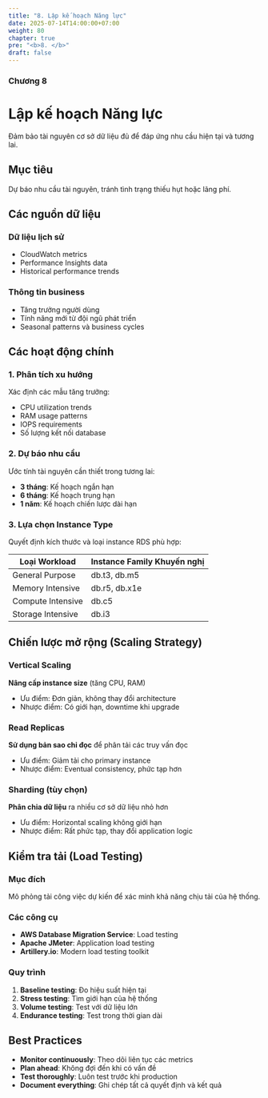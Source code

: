 ```yaml
---
title: "8. Lập kế hoạch Năng lực"
date: 2025-07-14T14:00:00+07:00
weight: 80
chapter: true
pre: "<b>8. </b>"
draft: false
---
```


### Chương 8

# Lập kế hoạch Năng lực

Đảm bảo tài nguyên cơ sở dữ liệu đủ để đáp ứng nhu cầu hiện tại và tương lai.

## Mục tiêu

Dự báo nhu cầu tài nguyên, tránh tình trạng thiếu hụt hoặc lãng phí.

## Các nguồn dữ liệu

### Dữ liệu lịch sử
- CloudWatch metrics
- Performance Insights data
- Historical performance trends

### Thông tin business
- Tăng trưởng người dùng
- Tính năng mới từ đội ngũ phát triển
- Seasonal patterns và business cycles

## Các hoạt động chính

### 1. Phân tích xu hướng
Xác định các mẫu tăng trưởng:
- CPU utilization trends
- RAM usage patterns
- IOPS requirements
- Số lượng kết nối database

### 2. Dự báo nhu cầu
Ước tính tài nguyên cần thiết trong tương lai:
- **3 tháng**: Kế hoạch ngắn hạn
- **6 tháng**: Kế hoạch trung hạn
- **1 năm**: Kế hoạch chiến lược dài hạn

### 3. Lựa chọn Instance Type
Quyết định kích thước và loại instance RDS phù hợp:

| Loại Workload | Instance Family Khuyến nghị |
|---------------|----------------------------|
| General Purpose | db.t3, db.m5 |
| Memory Intensive | db.r5, db.x1e |
| Compute Intensive | db.c5 |
| Storage Intensive | db.i3 |

## Chiến lược mở rộng (Scaling Strategy)

### Vertical Scaling
**Nâng cấp instance size** (tăng CPU, RAM)
- Ưu điểm: Đơn giản, không thay đổi architecture
- Nhược điểm: Có giới hạn, downtime khi upgrade

### Read Replicas
**Sử dụng bản sao chỉ đọc** để phân tải các truy vấn đọc
- Ưu điểm: Giảm tải cho primary instance
- Nhược điểm: Eventual consistency, phức tạp hơn

### Sharding (tùy chọn)
**Phân chia dữ liệu** ra nhiều cơ sở dữ liệu nhỏ hơn
- Ưu điểm: Horizontal scaling không giới hạn
- Nhược điểm: Rất phức tạp, thay đổi application logic

## Kiểm tra tải (Load Testing)

### Mục đích
Mô phỏng tải công việc dự kiến để xác minh khả năng chịu tải của hệ thống.

### Các công cụ
- **AWS Database Migration Service**: Load testing
- **Apache JMeter**: Application load testing
- **Artillery.io**: Modern load testing toolkit

### Quy trình
1. **Baseline testing**: Đo hiệu suất hiện tại
2. **Stress testing**: Tìm giới hạn của hệ thống
3. **Volume testing**: Test với dữ liệu lớn
4. **Endurance testing**: Test trong thời gian dài

## Best Practices

- **Monitor continuously**: Theo dõi liên tục các metrics
- **Plan ahead**: Không đợi đến khi có vấn đề
- **Test thoroughly**: Luôn test trước khi production
- **Document everything**: Ghi chép tất cả quyết định và kết quả
